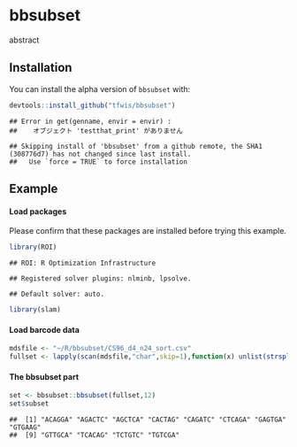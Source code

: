 
# bbsubset

abstract

## Installation

You can install the alpha version of `bbsubset` with:

``` r
devtools::install_github("tfwis/bbsubset")
```

    ## Error in get(genname, envir = envir) : 
    ##    オブジェクト 'testthat_print' がありません

    ## Skipping install of 'bbsubset' from a github remote, the SHA1 (308776d7) has not changed since last install.
    ##   Use `force = TRUE` to force installation

## Example

#### Load packages

Please confirm that these packages are installed before trying this
example.

``` r
library(ROI)
```

    ## ROI: R Optimization Infrastructure

    ## Registered solver plugins: nlminb, lpsolve.

    ## Default solver: auto.

``` r
library(slam)
```

#### Load barcode data

``` r
mdsfile <- "~/R/bbsubset/CS96_d4_n24_sort.csv"
fullset <- lapply(scan(mdsfile,"char",skip=1),function(x) unlist(strsplit(x,','))[-1])[[1]]
```

#### The bbsubset part

``` r
set <- bbsubset::bbsubset(fullset,12)
set$subset
```

    ##  [1] "ACAGGA" "AGACTC" "AGCTCA" "CACTAG" "CAGATC" "CTCAGA" "GAGTGA" "GTGAAG"
    ##  [9] "GTTGCA" "TCACAG" "TCTGTC" "TGTCGA"
